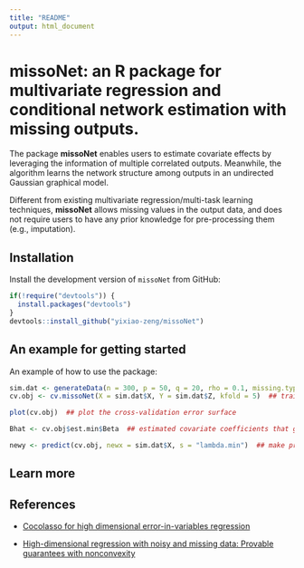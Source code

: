 ```yaml
---
title: "README"
output: html_document
---
```


# missoNet: an R package for multivariate regression and conditional network estimation with missing outputs.

The package **missoNet** enables users to estimate covariate effects by leveraging the information of multiple correlated outputs. 
Meanwhile, the algorithm learns the network structure among outputs in an undirected Gaussian graphical model.

Different from existing multivariate regression/multi-task learning techniques, **missoNet** allows missing values in the output data, and does not require users to have any prior knowledge for pre-processing them (e.g., imputation).


## Installation

Install the development version of `missoNet` from GitHub:

```r
if(!require("devtools")) {
  install.packages("devtools")
}
devtools::install_github("yixiao-zeng/missoNet")
```


## An example for getting started

An example of how to use the package:

```r
sim.dat <- generateData(n = 300, p = 50, q = 20, rho = 0.1, missing.type = "MCAR")  ## generate data
cv.obj <- cv.missoNet(X = sim.dat$X, Y = sim.dat$Z, kfold = 5)  ## train the model

plot(cv.obj)  ## plot the cross-validation error surface

Bhat <- cv.obj$est.min$Beta  ## estimated covariate coefficients that give the minimum CV error.

newy <- predict(cv.obj, newx = sim.dat$X, s = "lambda.min")  ## make prediction
```


## Learn more


## References

- [Cocolasso for high dimensional error-in-variables regression](https://arxiv.org/pdf/1510.07123.pdf)

- [High-dimensional regression with noisy and missing data: Provable guarantees with nonconvexity](https://arxiv.org/pdf/1109.3714.pdf)

